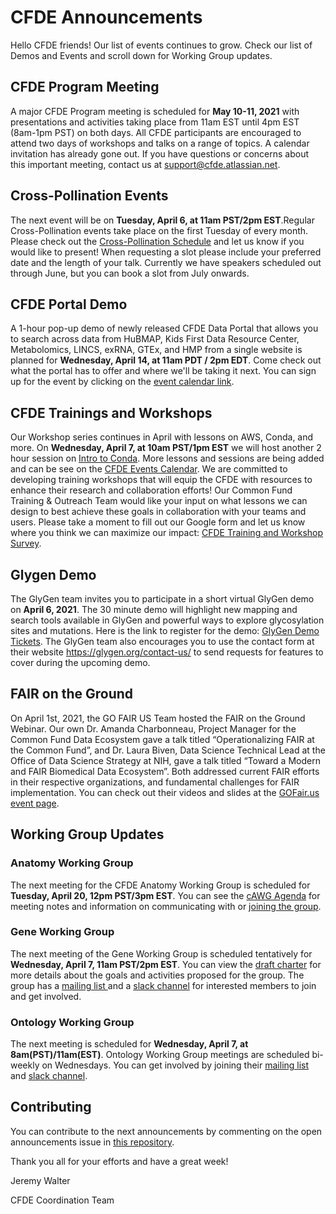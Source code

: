 # CFDE Announcements
Hello CFDE friends! Our list of events continues to grow. Check our list of Demos and Events and scroll down for Working Group updates.

## CFDE Program Meeting
A major CFDE Program meeting is scheduled for **May 10-11, 2021** with presentations and activities taking place from 11am EST until 4pm EST (8am-1pm PST) on both days.  All CFDE participants are encouraged to attend two days of workshops and talks on a range of topics. A calendar invitation has already gone out. If you have questions or concerns about this important meeting, contact us at support@cfde.atlassian.net.

## Cross-Pollination Events
The next event will be on **Tuesday, April 6, at 11am PST/2pm EST**.Regular Cross-Pollination events take place on the first Tuesday of every month. Please check out the [Cross-Pollination Schedule](https://docs.google.com/spreadsheets/d/1hQAeOLkivUZZnwZ_KxfGw3neezMaWbrPk9nnFiKfQGA/edit?usp=sharing) and let us know if you would like to present! When requesting a slot please include your preferred date and the length of your talk. Currently we have speakers scheduled out through June, but you can book a slot from July onwards. 

## CFDE Portal Demo
A 1-hour pop-up demo of newly released CFDE Data Portal that allows you to search across data from HuBMAP, Kids First Data Resource Center, Metabolomics, LINCS, exRNA, GTEx, and HMP from a single website is planned for **Wednesday, April 14, at 11am PDT / 2pm EDT**. Come check out what the portal has to offer and where we'll be taking it next. You can sign up for the event by clicking on the [event calendar link](https://www.nih-cfde.org/events/cfde-portal-demo/?pk_campaign=anc).

## CFDE Trainings and Workshops
Our Workshop series continues in April with lessons on AWS, Conda, and more. On **Wednesday, April 7, at 10am PST/1pm EST** we will host another 2 hour session on [Intro to Conda](https://www.nih-cfde.org/events/intro-to-conda/). More lessons and sessions are being added and can be see on the [CFDE Events Calendar](https://www.nih-cfde.org/events/intro-to-conda/?pk_campaign=anc). We are committed to developing training workshops that will equip the CFDE with resources to enhance their research and collaboration efforts! Our Common Fund Training & Outreach Team would like your input on what lessons we can design to best achieve these goals in collaboration with your teams and users. Please take a moment to fill out our Google form and let us know where you think we can maximize our impact: [CFDE Training and Workshop Survey](https://forms.gle/48hGnrEfiHXJZtUs7).

## Glygen Demo
The GlyGen team invites you to participate in a short virtual GlyGen demo on **April 6, 2021**.  The 30 minute demo will highlight new mapping and search tools available in GlyGen and powerful ways to explore glycosylation sites and mutations. Here is the link to register for the demo: [GlyGen Demo Tickets](https://www.eventbrite.com/e/glygen-demo-new-search-tool-and-exploration-of-glycosylation-sites-tickets-146353853315). The GlyGen team also encourages you to use the contact form at their website https://glygen.org/contact-us/ to send requests for features to cover during the upcoming demo. 

## FAIR on the Ground
On April 1st, 2021, the GO FAIR US Team hosted the FAIR on the Ground Webinar. Our own Dr. Amanda Charbonneau, Project Manager for the Common Fund Data Ecosystem gave a talk titled “Operationalizing FAIR at the Common Fund”, and Dr. Laura Biven, Data Science Technical Lead at the Office of Data Science Strategy at NIH, gave a talk titled “Toward a Modern and FAIR Biomedical Data Ecosystem”. Both addressed current FAIR efforts in their respective organizations, and fundamental challenges for FAIR implementation. You can check out their videos and slides at the [GOFair.us event page](https://gofair.us/events/2021-04-01-fair-on-the-ground.html).

## Working Group Updates

### Anatomy Working Group
The next meeting for the CFDE Anatomy Working Group is scheduled for **Tuesday, April 20, 12pm PST/3pm EST**.  You can see the [cAWG Agenda](https://docs.google.com/document/d/1K5L9WllqaABbr4MGO21ogDELyvtpVrD31wbvSNhx6ys/edit?usp=sharing) for meeting notes and information on communicating with or [joining the group](https://crosspollinationevents.groups.io/g/AnatomyWorkingGroup). 
### Gene Working Group
The next meeting of the Gene Working Group is scheduled tentatively for **Wednesday, April 7, 11am PST/2pm EST**. 
You can view the [draft charter](https://drive.google.com/file/d/1DbdbQ73_YlvG9iDuDSljyWyZWKdQDKNX/view?usp=sharing) for more details about the goals and activities proposed for the group. The group has a [mailing list ](https://crosspollinationevents.groups.io/g/GeneWorkingGroup) and a [slack channel](https://join.slack.com/share/zt-mzwo0cyu-_RQ3A3DjEZjfNdCl8T6~tw) for interested members to join and get involved. 
### Ontology Working Group
The next meeting is scheduled for **Wednesday, April 7, at 8am(PST)/11am(EST)**. Ontology Working Group meetings are scheduled bi-weekly on Wednesdays. You can get involved by joining their [mailing list](https://crosspollinationevents.groups.io/g/OntologyWorkingGroup) and [slack channel](https://cfdeworkspace.slack.com/archives/C01GP14DLJX.).  

## Contributing
You can contribute to the next announcements by commenting on the open announcements issue in [this repository](https://github.com/nih-cfde/announcements/issues).

Thank you all for your efforts and have a great week!

Jeremy Walter

CFDE Coordination Team
